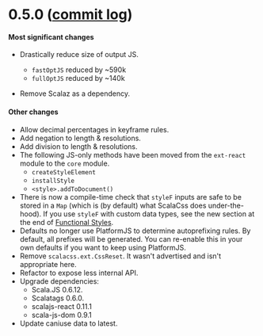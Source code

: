 # 0.5.0 ([commit log](https://github.com/japgolly/scalacss/compare/v0.4.1...v0.5.0))

#### Most significant changes

* Drastically reduce size of output JS.
  * `fastOptJS` reduced by ~590k
  * `fullOptJS` reduced by ~140k

* Remove Scalaz as a dependency.

#### Other changes

* Allow decimal percentages in keyframe rules.
* Add negation to length & resolutions.
* Add division to length & resolutions.
* The following JS-only methods have been moved from the `ext-react` module to the `core` module.
  * `createStyleElement`
  * `installStyle`
  * `<style>.addToDocument()`
* There is now a compile-time check that `styleF` inputs are safe to be stored in a `Map` (which is (by default) what ScalaCss does under-the-hood).
  If you use `styleF` with custom data types, see the new section at the end of [Functional Styles](../features/stylef.md).
* Defaults no longer use PlatformJS to determine autoprefixing rules. By default, all prefixes will be generated.
  You can re-enable this in your own defaults if you want to keep using PlatformJS.
* Remove `scalacss.ext.CssReset`. It wasn't advertised and isn't appropriate here.
* Refactor to expose less internal API.
* Upgrade dependencies:
  * Scala.JS 0.6.12.
  * Scalatags 0.6.0.
  * scalajs-react 0.11.1
  * scala-js-dom 0.9.1
* Update caniuse data to latest.
